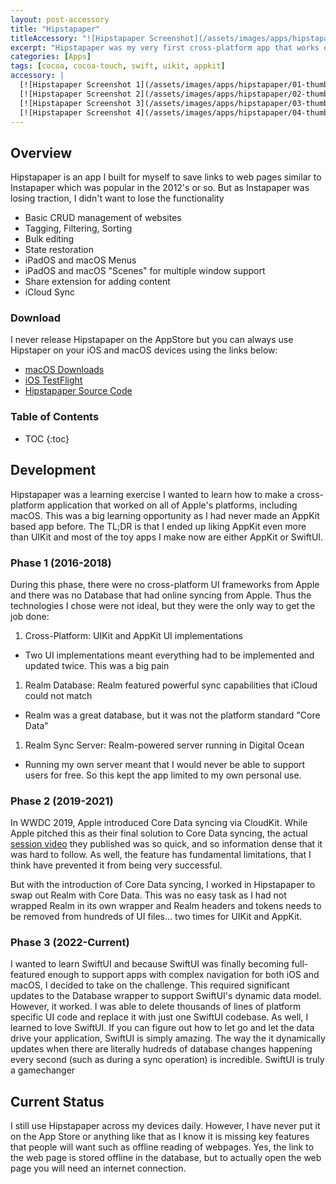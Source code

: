 ```yaml
---
layout: post-accessory
title: "Hipstapaper"
titleAccessory: "![Hipstapaper Screenshot](/assets/images/apps/hipstapaper/title.png){: .page-title .reflect .below-xl .round-sm }"
excerpt: "Hipstapaper was my very first cross-platform app that works on iPhone, iPad, and macOS"
categories: [Apps]
tags: [cocoa, cocoa-touch, swift, uikit, appkit]
accessory: |
  [![Hipstapaper Screenshot 1](/assets/images/apps/hipstapaper/01-thumb.png)](/assets/images/apps/hipstapaper/01-full.png)
  [![Hipstapaper Screenshot 2](/assets/images/apps/hipstapaper/02-thumb.png)](/assets/images/apps/hipstapaper/02-full.png)
  [![Hipstapaper Screenshot 3](/assets/images/apps/hipstapaper/03-thumb.png)](/assets/images/apps/hipstapaper/03-full.png)
  [![Hipstapaper Screenshot 4](/assets/images/apps/hipstapaper/04-thumb.png)](/assets/images/apps/hipstapaper/04-full.png)
---
```


## Overview

Hipstapaper is an app I built for myself to save links to web pages similar to 
Instapaper which was popular in the 2012's or so. But as Instapaper was losing
traction, I didn't want to lose the functionality

- Basic CRUD management of websites
- Tagging, Filtering, Sorting
- Bulk editing
- State restoration
- iPadOS and macOS Menus
- iPadOS and macOS "Scenes" for multiple window support
- Share extension for adding content
- iCloud Sync

### Download

I never release Hipstapaper on the AppStore but you can always use Hipstaper
on your iOS and macOS devices using the links below:

- [<i class="fa-regular fa-circle-down"></i>macOS Downloads](https://github.com/jeffreybergier/Hipstapaper/tree/main/Releases/macOS)
- [<i class="fa-brands fa-app-store"></i>iOS TestFlight](https://testflight.apple.com/join/V1f2j5Jd)
- [<i class="fa-brands fa-github"></i>Hipstapaper Source Code](https://github.com/jeffreybergier/Hipstapaper/)

### Table of Contents

* TOC
{:toc}

## Development

Hipstapaper was a learning exercise I wanted to learn how to make a
cross-platform application that worked on all of Apple's platforms, including
macOS. This was a big learning opportunity as I had never made an AppKit based
app before. The TL;DR is that I ended up liking AppKit even more than UIKit and
most of the toy apps I make now are either AppKit or SwiftUI.

### Phase 1 (2016-2018)

During this phase, there were no cross-platform UI frameworks from Apple and
there was no Database that had online syncing from Apple. Thus the technologies 
I chose were not ideal, but they were the only way to get the job done:

1. Cross-Platform: UIKit and AppKit UI implementations
  - Two UI implementations meant everything had to be implemented and updated
    twice. This was a big pain
1. Realm Database: Realm featured powerful sync capabilities that iCloud could
   not match
  - Realm was a great database, but it was not the platform standard "Core Data"
1. Realm Sync Server: Realm-powered server running in Digital Ocean
  - Running my own server meant that I would never be able to support users for
    free. So this kept the app limited to my own personal use.
    
### Phase 2 (2019-2021)

In WWDC 2019, Apple introduced Core Data syncing via CloudKit. While Apple
pitched this as their final solution to Core Data syncing, the actual
[session video](https://developer.apple.com/videos/play/wwdc2019/202) they
published was so quick, and so information dense that it was hard to follow.
As well, the feature has fundamental limitations, that I think have prevented
it from being very successful.

But with the introduction of Core Data syncing, I worked in Hipstapaper to 
swap out Realm with Core Data. This was no easy task as I had not wrapped
Realm in its own wrapper and Realm headers and tokens needs to be removed
from hundreds of UI files... two times for UIKit and AppKit.

### Phase 3 (2022-Current)

I wanted to learn SwiftUI and because SwiftUI was finally becoming full-featured
enough to support apps with complex navigation for both iOS and macOS, I decided
to take on the challenge. This required significant updates to the Database
wrapper to support SwiftUI's dynamic data model. However, it worked. I was able
to delete thousands of lines of platform specific UI code and replace it with
just one SwiftUI codebase. As well, I learned to love SwiftUI. If you can figure
out how to let go and let the data drive your application, SwiftUI is simply
amazing. The way the it dynamically updates when there are literally hudreds
of database changes happening every second \(such as during a sync operation\)
is incredible. SwiftUI is truly a gamechanger

## Current Status

I still use Hipstapaper across my devices daily. However, I have never put it 
on the App Store or anything like that as I know it is missing key features
that people will want such as offline reading of webpages. Yes, the link to
the web page is stored offline in the database, but to actually open the web
page you will need an internet connection.

